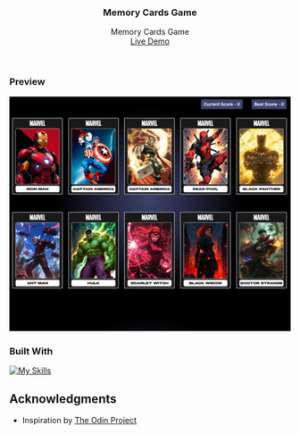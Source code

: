 <h3 align="center">Memory Cards Game</h3>

  <p align="center">
    Memory Cards Game  
    <br />
    <a href="https://memory-card-game-tau.vercel.app/" target="_blank">Live Demo</a>
  </p>
</div>
<br>

<!-- ABOUT THE PROJECT -->

### Preview

<div align="center">
 <img src="./src/assets/preview.png">
</div>

### Built With

[![My Skills](https://skillicons.dev/icons?i=js,react,html,css,tailwind,vite)](https://skillicons.dev)

<!-- ACKNOWLEDGMENTS -->

## Acknowledgments

- Inspiration by <a href="https://www.theodinproject.com/lessons/node-path-react-new-memory-card" target="_blank">The Odin Project</a>
